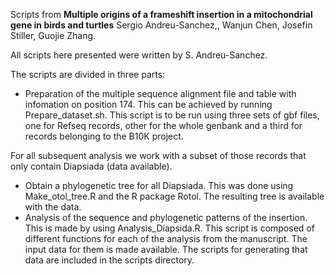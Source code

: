 Scripts from **Multiple origins of a frameshift insertion in a mitochondrial gene in birds and turtles**
Sergio Andreu-Sanchez,, Wanjun Chen, Josefin Stiller, Guojie Zhang.

All scripts here presented were written by S. Andreu-Sanchez.


The scripts are divided in three parts:
* Preparation of the multiple sequence alignment file and table with infomation on position 174. This can be achieved by running Prepare_dataset.sh. This script is to be run using three sets of gbf files, one for Refseq records, other for the whole genbank and a third for records belonging to the B10K project.

For all subsequent analysis we work with a subset of those records that only contain Diapsiada (data available).

* Obtain a phylogenetic tree for all Diapsiada. This was done using Make_otol_tree.R and the R package Rotol. The resulting tree is available with the data.
* Analysis of the sequence and phylogenetic patterns of the insertion. This is made by using Analysis_Diapsida.R. This script is composed of different functions for each of the analysis from the manuscript. The input data for them is made available. The scripts for generating that data are included in the scripts directory.

